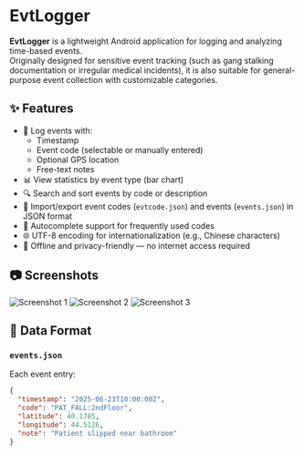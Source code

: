 # EvtLogger

**EvtLogger** is a lightweight Android application for logging and analyzing time-based events.  
Originally designed for sensitive event tracking (such as gang stalking documentation or irregular medical incidents), it is also suitable for general-purpose event collection with customizable categories.

## ✨ Features

- 📝 Log events with:
  - Timestamp
  - Event code (selectable or manually entered)
  - Optional GPS location
  - Free-text notes
- 📊 View statistics by event type (bar chart)
- 🔍 Search and sort events by code or description
- 🔁 Import/export event codes (`evtcode.json`) and events (`events.json`) in JSON format
- 🧠 Autocomplete support for frequently used codes
- 🌐 UTF-8 encoding for internationalization (e.g., Chinese characters)
- 🧩 Offline and privacy-friendly — no internet access required

## 📷 Screenshots

![Screenshot 1](images/EvtLogger1.jpg)
![Screenshot 2](images/EvtLogger2.jpg)
![Screenshot 3](images/EvtLogger3.jpg)

## 📂 Data Format

### `events.json`
Each event entry:
```json
{
  "timestamp": "2025-06-23T10:00:00Z",
  "code": "PAT_FALL:2ndFloor",
  "latitude": 40.1785,
  "longitude": 44.5126,
  "note": "Patient slipped near bathroom"
}
